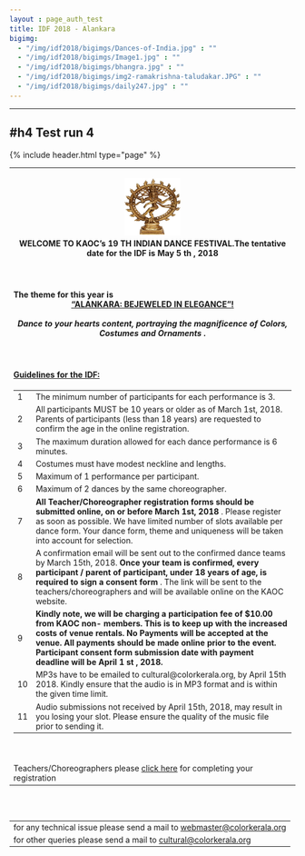 ```yaml
---
layout : page_auth_test
title: IDF 2018 - Alankara
bigimg:
  - "/img/idf2018/bigimgs/Dances-of-India.jpg" : ""
  - "/img/idf2018/bigimgs/Image1.jpg" : ""
  - "/img/idf2018/bigimgs/bhangra.jpg" : ""
  - "/img/idf2018/bigimgs/img2-ramakrishna-taludakar.JPG" : ""
  - "/img/idf2018/bigimgs/daily247.jpg" : ""
---
```

---
#h4 Test run 4
---
<!DOCTYPE html>
{% include header.html type="page" %}

<body>
<table align="center" style="border:0"> <tr style="border:0"><td align="center" style="border:0"><br/>
  <center><img src="/img/idf2018/nataraja.jpg" width="100" height="100" align="center"></center></td></tr>

 <tr style="border:0;background:transparent">
   <td style="border:0"> 
     <strong> <center>WELCOME TO KAOC’s 19 TH INDIAN DANCE FESTIVAL.The tentative date for the IDF is May 5 th , 2018 </center></strong><br/><br/><br/>
  </td></tr>
  <tr style="border:0;background:transparent">
   <td style="border:0"> 
     <strong> The theme for this year is <br/>
       <center><u> “ALANKARA: BEJEWELED IN ELEGANCE”! </u> </center> <br/> 
         <center><i> Dance to your 
           hearts content, portraying the magnificence of Colors, Costumes and Ornaments </i>.</center> </strong>
  </td></tr>
  <tr style="border:0;background:transparent">
   <td style="border:0"> <br/><br/><br/>
   <strong> <u> Guidelines for the IDF: </u> </strong> 
    </td></tr> 
  <tr style="border:0" ><td style="border:0" >
  <table align="left"><tr>
  <td>1</td><td>The minimum number of participants for each performance is 3.</td>
  </tr>
  <tr>
  <td>2</td><td>All participants MUST be 10 years or older as of March 1st, 2018. Parents of participants (less than 18 years) are requested to confirm the age in the online registration.</td>
  </tr>
  <tr> <td>3</td><td>The maximum duration allowed for each dance performance is 6 minutes. </td> </tr>
    <tr><td>4</td><td>Costumes must have modest neckline and lengths.</td></tr>
    <tr><td>5</td><td>Maximum of 1 performance per participant.</td></tr>
    <tr><td>6</td><td>Maximum of 2 dances by the same choreographer.</td></tr>
    <tr><td>7</td><td> <strong> All Teacher/Choreographer registration forms should be submitted online, on or
      before March 1st, 2018 </strong>. Please register as soon as possible. We have limited number
of slots available per dance form. Your dance form, theme and uniqueness will be
      taken into account for selection.</td></tr>
    <tr><td>8</td><td>A confirmation email will be sent out to the confirmed dance teams by March 15th,
2018. <strong> Once your team is confirmed, every participant / parent of participant, under
      18 years of age, is required to sign a consent form </strong>. The link will be sent to the
      teachers/choreographers and will be available online on the KAOC website.</td></tr>
    <tr><td>9</td><td> <strong> Kindly note, we will be charging a participation fee of $10.00 from KAOC non-
members. This is to keep up with the increased costs of venue rentals. No Payments
will be accepted at the venue. All payments should be made online prior to the
event. Participant consent form submission date with payment deadline will be April
      1 st , 2018.</strong></td></tr>
    <tr><td>10</td><td>MP3s have to be emailed to cultural@colorkerala.org, by April 15th 2018. Kindly
      ensure that the audio is in MP3 format and is within the given time limit.</td></tr>
    <tr><td>11</td><td>Audio submissions not received by April 15th, 2018, may result in you losing your
      slot. Please ensure the quality of the music file prior to sending it.</td></tr>
  </table>
  </td></tr>
   
  <tr style="border:0;background:transparent" ><td style="border:0;background:transparent" > <br/><br/> Teachers/Choreographers please <a href="https://docs.google.com/forms/d/e/1FAIpQLSe4tJyKwg4qu2oiXCEughL_QVBwNzV11Nc4F-Db7LyiqF9Kkw/viewform?usp=sf_link">click here</a> for completing your registration
    </td></tr>
</table>
<br/><br/>
<table>
  <tr style="border:0;background:transparent">
   <td style="border:0">  for any technical issue please send a mail to <u> webmaster@colorkerala.org </u></td></tr>
  <tr style="border:0;background:transparent">
    <td style="border:0">  for other queries please send a mail to <u> cultural@colorkerala.org </u></td></tr>
  </table>
</body>
</html>
